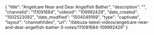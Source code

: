 {
    "title": "Angelcare Near and Dear Angelfish Bather",
    "description": "",
    "channelid": "111091684",
    "videoid": "109992429",
    "date_created": "1502523092",
    "date_modified": "1504049169",
    "type": "captivate",
    "layout": "channelVideo",
    "url": "\/bbbusa-latest-videos\/angelcare-near-and-dear-angelfish-bather-3-notes\/111091684-109992429"
}